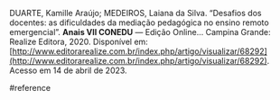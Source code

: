 DUARTE, Kamille Araújo; MEDEIROS, Laiana da Silva. “Desafios dos docentes: as dificuldades da mediação pedagógica no ensino remoto emergencial”. **Anais VII CONEDU** — Edição Online... Campina Grande: Realize Editora, 2020. Disponível em: [http://www.editorarealize.com.br/index.php/artigo/visualizar/68292](http://www.editorarealize.com.br/index.php/artigo/visualizar/68292). Acesso em 14 de abril de 2023.

#reference